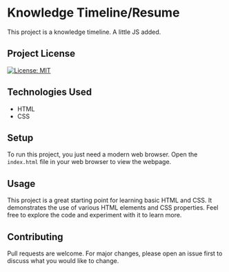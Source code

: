 # Knowledge Timeline/Resume

This project is a knowledge timeline. A little JS added.

## Project License

[![License: MIT](https://img.shields.io/badge/License-MIT-yellow.svg)](https://opensource.org/licenses/MIT)

## Technologies Used

- HTML
- CSS

## Setup

To run this project, you just need a modern web browser. Open the `index.html` file in your web browser to view the webpage.

## Usage

This project is a great starting point for learning basic HTML and CSS. It demonstrates the use of various HTML elements and CSS properties. Feel free to explore the code and experiment with it to learn more.

## Contributing

Pull requests are welcome. For major changes, please open an issue first to discuss what you would like to change.
